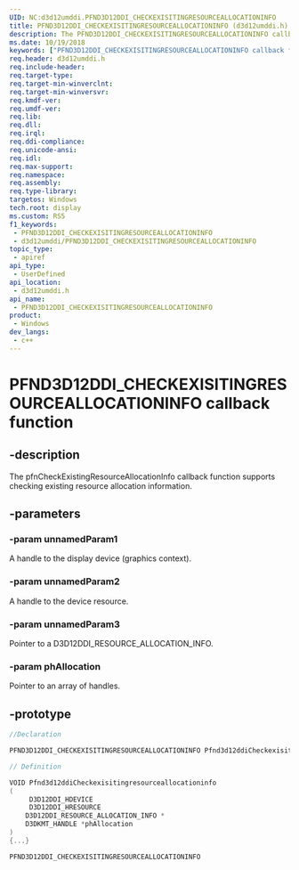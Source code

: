 ```yaml
---
UID: NC:d3d12umddi.PFND3D12DDI_CHECKEXISITINGRESOURCEALLOCATIONINFO
title: PFND3D12DDI_CHECKEXISITINGRESOURCEALLOCATIONINFO (d3d12umddi.h)
description: The PFND3D12DDI_CHECKEXISITINGRESOURCEALLOCATIONINFO callback function checks existing resource allocation information.
ms.date: 10/19/2018
keywords: ["PFND3D12DDI_CHECKEXISITINGRESOURCEALLOCATIONINFO callback function"]
req.header: d3d12umddi.h
req.include-header: 
req.target-type: 
req.target-min-winverclnt: 
req.target-min-winversvr: 
req.kmdf-ver: 
req.umdf-ver: 
req.lib: 
req.dll: 
req.irql: 
req.ddi-compliance: 
req.unicode-ansi: 
req.idl: 
req.max-support: 
req.namespace: 
req.assembly: 
req.type-library: 
targetos: Windows
tech.root: display
ms.custom: RS5
f1_keywords:
 - PFND3D12DDI_CHECKEXISITINGRESOURCEALLOCATIONINFO
 - d3d12umddi/PFND3D12DDI_CHECKEXISITINGRESOURCEALLOCATIONINFO
topic_type:
 - apiref
api_type:
 - UserDefined
api_location:
 - d3d12umddi.h
api_name:
 - PFND3D12DDI_CHECKEXISITINGRESOURCEALLOCATIONINFO
product:
 - Windows
dev_langs:
 - c++
---
```


# PFND3D12DDI_CHECKEXISITINGRESOURCEALLOCATIONINFO callback function


## -description

The pfnCheckExistingResourceAllocationInfo callback function supports checking existing resource allocation information.

## -parameters

### -param unnamedParam1

A handle to the display device (graphics context).

### -param unnamedParam2

A handle to the device resource.

### -param unnamedParam3

Pointer to a D3D12DDI_RESOURCE_ALLOCATION_INFO.

### -param phAllocation

Pointer to an array of handles.

## -prototype

```cpp
//Declaration

PFND3D12DDI_CHECKEXISITINGRESOURCEALLOCATIONINFO Pfnd3d12ddiCheckexisitingresourceallocationinfo; 

// Definition

VOID Pfnd3d12ddiCheckexisitingresourceallocationinfo 
(
	 D3D12DDI_HDEVICE
	 D3D12DDI_HRESOURCE
	D3D12DDI_RESOURCE_ALLOCATION_INFO *
	D3DKMT_HANDLE *phAllocation
)
{...}

PFND3D12DDI_CHECKEXISITINGRESOURCEALLOCATIONINFO 


```

